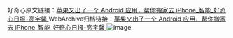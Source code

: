 好奇心原文链接：[苹果又出了一个 Android 应用，帮你搬家去 iPhone_智能_好奇心日报-高宇馨 ](https://www.qdaily.com/articles/10570.html)
WebArchive归档链接：[苹果又出了一个 Android 应用，帮你搬家去 iPhone_智能_好奇心日报-高宇馨 ](http://web.archive.org/web/20190623160834/https://www.qdaily.com/articles/10570.html)
![image](http://ww3.sinaimg.cn/large/007d5XDply1g3wfp757zij30u033y1kx)